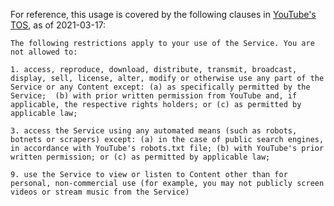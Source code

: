 For reference, this usage is covered by the following clauses in [YouTube's TOS](https://www.youtube.com/static?gl=GB&template=terms), as of 2021-03-17:
```
The following restrictions apply to your use of the Service. You are not allowed to:

1. access, reproduce, download, distribute, transmit, broadcast, display, sell, license, alter, modify or otherwise use any part of the Service or any Content except: (a) as specifically permitted by the Service;  (b) with prior written permission from YouTube and, if applicable, the respective rights holders; or (c) as permitted by applicable law;

3. access the Service using any automated means (such as robots, botnets or scrapers) except: (a) in the case of public search engines, in accordance with YouTube's robots.txt file; (b) with YouTube's prior written permission; or (c) as permitted by applicable law;

9. use the Service to view or listen to Content other than for personal, non-commercial use (for example, you may not publicly screen videos or stream music from the Service)
```
